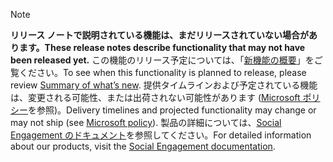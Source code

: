  > [!NOTE]
 >  <span data-ttu-id="73e9d-101">**リリース ノートで説明されている機能は、まだリリースされていない場合があります。**</span><span class="sxs-lookup"><span data-stu-id="73e9d-101">**These release notes describe functionality that may not have been released yet.**</span></span>
<span data-ttu-id="73e9d-102">この機能のリリース予定については、「[新機能の概要](/business-applications-release-notes/October18/microsoft-social-engagement/planned-features)」をご覧ください。</span><span class="sxs-lookup"><span data-stu-id="73e9d-102">To see when this functionality is planned to release, please review [Summary of what’s new](/business-applications-release-notes/October18/microsoft-social-engagement/planned-features).</span></span> <span data-ttu-id="73e9d-103">提供タイムラインおよび予定されている機能は、変更される可能性、または出荷されない可能性があります ([Microsoft ポリシー](https://go.microsoft.com/fwlink/p/?linkid=2007332)を参照)。</span><span class="sxs-lookup"><span data-stu-id="73e9d-103">Delivery timelines and projected functionality may change or may not ship (see [Microsoft policy](https://go.microsoft.com/fwlink/p/?linkid=2007332)).</span></span> <span data-ttu-id="73e9d-104">製品の詳細については、[Social Engagement のドキュメント](https://docs.microsoft.com/dynamics365/#pivot=business-apps&panel=customer-engagement)を参照してください。</span><span class="sxs-lookup"><span data-stu-id="73e9d-104">For detailed information about our products, visit the [Social Engagement documentation](https://docs.microsoft.com/dynamics365/#pivot=business-apps&panel=customer-engagement).</span></span>
